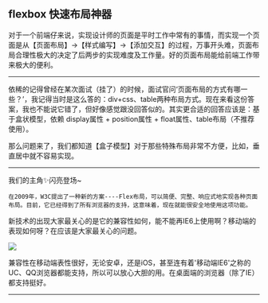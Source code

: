 ## flexbox 快速布局神器

对于一个前端仔来说，实现设计师的页面是平时工作中常有的事情，而实现一个页面是从【页面布局】->【样式编写】->【添加交互】的过程，万事开头难，页面布局合理性极大的决定了后两步的实现难度及工作量。好的页面布局能给前端工作带来极大的便利。

<hr>
依稀的记得曾经在某次面试（挂了）的时候，面试官问‘页面布局的方式有哪一些？’，我记得当时是这么答的：div+css、table两种布局方式。现在来看这份答案，我也不能说它错了，但好像感觉跟没回答似的。其实更合适的回答应该是：基于盒状模型，依赖 display属性 + position属性 + float属性、table布局（不推荐使用）。

那么问题来了，我们都知道【盒子模型】对于那些特殊布局非常不方便，比如，垂直居中就不容易实现。

<hr>
我们的主角✨闪亮登场~

` 在2009年，W3C提出了一种新的方案----Flex布局，可以简便、完整、响应式地实现各种页面布局。目前，它已经得到了所有浏览器的支持，这意味着，现在就能很安全地使用这项功能。
`

新技术的出现大家最关心的是它的兼容性如何，能不能再IE6上使用啊？移动端的表现如何呀？在应该是大家最关心的问题。

![](http://7xpwoh.com1.z0.glb.clouddn.com/16-1-8/23878516.jpg)

兼容性在移动端表性很好，无论安卓，还是iOS，甚至连有着'移动端IE6'之称的UC、QQ浏览器都能支持，所以可以放心大胆的用。在桌面端的浏览器（除了IE）都支持挺好。

<hr>
